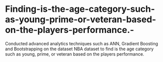 # Finding-is-the-age-category-such-as-young-prime-or-veteran-based-on-the-players-performance.-
Conducted advanced analytics techniques such as ANN, Gradient Boosting and Bootstrapping on the dataset NBA dataset to find is the age category such as young, prime, or veteran based on the players performance. 
